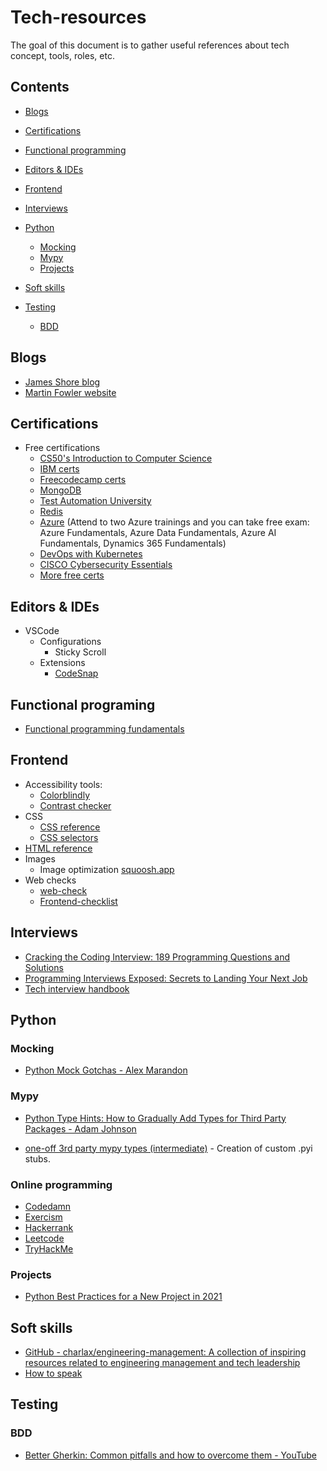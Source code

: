 # Tech-resources

The goal of this document is to gather useful references about tech concept,
tools, roles, etc.

## Contents

* [Blogs](#blogs)
* [Certifications](#certifications)
* [Functional programming](#fp)
* [Editors & IDEs](#editors-ides)
* [Frontend](#frontend)
* [Interviews](#interviews)
* [Python](#python)
  * [Mocking](#mocking)
  * [Mypy](#mypy)
  * [Projects](#projects)

* [Soft skills](#soft)
* [Testing](#testing)
  * [BDD](#bdd)

## Blogs

* [James Shore blog](https://www.jamesshore.com/v2/blog)
* [Martin Fowler website](https://martinfowler.com/)

## Certifications

* Free certifications
  * [CS50's Introduction to Computer Science](https://cs50.harvard.edu/x/2023/certificate/)
  * [IBM certs](https://cognitiveclass.ai/)
  * [Freecodecamp certs](https://www.freecodecamp.org/learn/)
  * [MongoDB](https://learn.mongodb.com/catalog)
  * [Test Automation University](https://testautomationu.applitools.com/)
  * [Redis](https://university.redis.com/)
  * [Azure](https://www.microsoft.com/es-es/training-days) (Attend to two Azure
  trainings and you can take free exam: Azure Fundamentals, Azure Data
  Fundamentals, Azure AI Fundamentals, Dynamics 365 Fundamentals)
  * [DevOps with Kubernetes](https://devopswithkubernetes.com/)
  * [CISCO Cybersecurity Essentials](https://www.netacad.com/courses/cybersecurity/cybersecurity-essentials)
  * [More free certs](https://www.freecodecamp.org/news/free-certificates/)

## Editors & IDEs

* VSCode
  * Configurations
    * Sticky Scroll
  * Extensions
    * [CodeSnap](https://marketplace.visualstudio.com/items?itemName=adpyke.codesnap)

## Functional programing

* [Functional programming fundamentals](https://www.matthewgerstman.com/tech/functional-programming-fundamentals/)

## Frontend

* Accessibility tools:
  * [Colorblindly](https://chrome.google.com/webstore/detail/colorblindly/floniaahmccleoclneebhhmnjgdfijgg)
  * [Contrast checker](https://webaim.org/resources/contrastchecker/blank")
* CSS
  * [CSS reference](https://cssreference.io/)
  * [CSS selectors](https://fffuel.co/css-selectors/)
* [HTML reference](https://htmlreference.io/)
* Images
  * Image optimization [squoosh.app](https://squoosh.app/)
* Web checks
  * [web-check](http://web-check.xyz)
  * [Frontend-checklist](https://frontendchecklist.io/)

## Interviews

* [Cracking the Coding Interview: 189 Programming Questions and Solutions](https://www.amazon.com/Cracking-Coding-Interview-Programming-Questions/dp/0984782850)
* [Programming Interviews Exposed: Secrets to Landing Your Next Job](https://www.amazon.com/Programming-Interviews-Exposed-Secrets-Landing/dp/1118261364)
* [Tech interview handbook](https://github.com/yangshun/tech-interview-handbook)

## Python

### Mocking

* [Python Mock Gotchas - Alex Marandon](
  <https://alexmarandon.com/articles/python_mock_gotchas/>)

### Mypy

* [Python Type Hints: How to Gradually Add Types for Third Party Packages -
  Adam Johnson](
    <https://adamj.eu/tech/2022/08/23/python-type-hints-gradually-add-types-for-third-party-packages/>)

* [one-off 3rd party mypy types (intermediate)](
  <https://youtu.be/mKmmZHMwXAY>) - Creation of custom .pyi stubs.

### Online programming

* [Codedamn](https://codedamn.com/)
* [Exercism](https://exercism.org/)
* [Hackerrank](https://hackerrank.com)
* [Leetcode](https://leetcode.com/)
* [TryHackMe](https://tryhackme.com/)

### Projects

* [Python Best Practices for a New Project in 2021](
    <https://mitelman.engineering/blog/automating-python-best-practices-for-a-new-project/>)

## Soft skills

* [GitHub - charlax/engineering-management: A collection of inspiring resources
  related to engineering management and tech leadership](
  <https://github.com/charlax/engineering-management>)
* [How to speak](https://www.youtube.com/watch?v=Unzc731iCUY&t=3s)

## Testing

### BDD

* [Better Gherkin: Common pitfalls and how to overcome them - YouTube](https://youtu.be/ci578UHQsIs)
